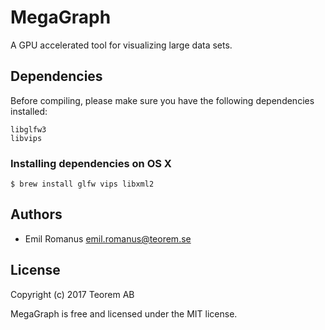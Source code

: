 # MegaGraph

A GPU accelerated tool for visualizing large data sets.

## Dependencies

Before compiling, please make sure you have the following dependencies installed:


```
libglfw3
libvips
```


### Installing dependencies on OS X

```
$ brew install glfw vips libxml2
```

## Authors

* Emil Romanus <emil.romanus@teorem.se>


## License

Copyright (c) 2017 Teorem AB

MegaGraph is free and licensed under the MIT license.
